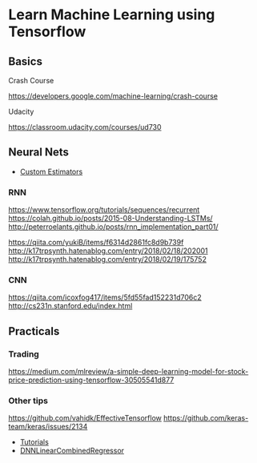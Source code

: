 # Learn Machine Learning using Tensorflow

## Basics

Crash Course

https://developers.google.com/machine-learning/crash-course

Udacity

https://classroom.udacity.com/courses/ud730

## Neural Nets

* [Custom Estimators](https://www.tensorflow.org/guide/custom_estimators)

### RNN

https://www.tensorflow.org/tutorials/sequences/recurrent
https://colah.github.io/posts/2015-08-Understanding-LSTMs/
http://peterroelants.github.io/posts/rnn_implementation_part01/

https://qiita.com/yukiB/items/f6314d2861fc8d9b739f
http://k17trpsynth.hatenablog.com/entry/2018/02/18/202001
http://k17trpsynth.hatenablog.com/entry/2018/02/19/175752

### CNN

https://qiita.com/icoxfog417/items/5fd55fad152231d706c2
http://cs231n.stanford.edu/index.html

## Practicals

### Trading

https://medium.com/mlreview/a-simple-deep-learning-model-for-stock-price-prediction-using-tensorflow-30505541d877

### Other tips

https://github.com/vahidk/EffectiveTensorflow
https://github.com/keras-team/keras/issues/2134

* [Tutorials](https://www.tensorflow.org/tutorials/)
* [DNNLinearCombinedRegressor](https://github.com/tensorflow/models/tree/master/official/wide_deep#tensorflow-wide-deep-learning-tutorial)

